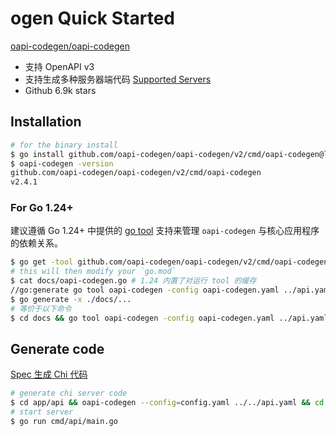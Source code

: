 # ogen Quick Started

[oapi-codegen/oapi-codegen](https://github.com/oapi-codegen/oapi-codegen)

- 支持 OpenAPI v3
- 支持生成多种服务器端代码 [Supported Servers](https://github.com/oapi-codegen/oapi-codegen?tab=readme-ov-file#generating-server-side-boilerplate)
- Github 6.9k stars

## Installation

```bash
# for the binary install
$ go install github.com/oapi-codegen/oapi-codegen/v2/cmd/oapi-codegen@latest
$ oapi-codegen -version
github.com/oapi-codegen/oapi-codegen/v2/cmd/oapi-codegen
v2.4.1
```

### For Go 1.24+

建议遵循 Go 1.24+ 中提供的 [go tool](https://www.jvt.me/posts/2025/01/27/go-tools-124/) 支持来管理 `oapi-codegen` 与核心应用程序的依赖关系。

```bash
$ go get -tool github.com/oapi-codegen/oapi-codegen/v2/cmd/oapi-codegen@latest
# this will then modify your `go.mod`
$ cat docs/oapi-codegen.go # 1.24 内置了对运行 tool 的缓存
//go:generate go tool oapi-codegen -config oapi-codegen.yaml ../api.yaml
$ go generate -x ./docs/...
# 等价于以下命令
$ cd docs && go tool oapi-codegen -config oapi-codegen.yaml ../api.yaml && cd -
```

## Generate code

[Spec 生成 Chi 代码](https://github.com/oapi-codegen/oapi-codegen?tab=readme-ov-file#chi)

```bash
# generate chi server code
$ cd app/api && oapi-codegen --config=config.yaml ../../api.yaml && cd -
# start server
$ go run cmd/api/main.go
```

